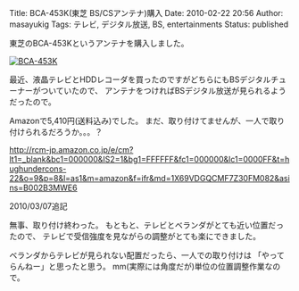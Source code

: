 Title: BCA-453K(東芝 BS/CSアンテナ)購入
Date: 2010-02-22 20:56
Author: masayukig
Tags: テレビ, デジタル放送, BS, entertainments
Status: published

東芝のBCA-453Kというアンテナを購入しました。

[![BCA-453K](http://farm3.static.flickr.com/2683/4378184177_ca3392eb5e.jpg)
](http://www.flickr.com/photos/masayun/4378184177/ "BCA-453K by masayukig, on Flickr")

最近、液晶テレビとHDDレコーダを買ったのですがどちらにもBSデジタルチューナーがついていたので、
アンテナをつければBSデジタル放送が見られるようだったので。

Amazonで5,410円(送料込み)でした。
まだ、取り付けてませんが、一人で取り付けられるだろうか。。。？

<http://rcm-jp.amazon.co.jp/e/cm?lt1=_blank&bc1=000000&IS2=1&bg1=FFFFFF&fc1=000000&lc1=0000FF&t=hughundercons-22&o=9&p=8&l=as1&m=amazon&f=ifr&md=1X69VDGQCMF7Z30FM082&asins=B002B3MWE6>

2010/03/07追記

無事、取り付け終わった。
もともと、テレビとベランダがとても近い位置だったので、
テレビで受信強度を見ながらの調整がとても楽にできました。

ベランダからテレビが見られない配置だったら、一人での取り付けは
「やってらんねー」と思ったと思う。
mm(実際には角度だが)単位の位置調整作業なので。
